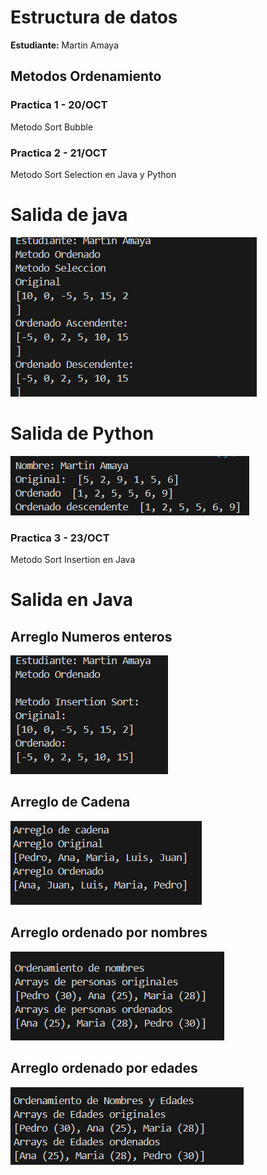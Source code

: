 # Estructura de datos

**Estudiante:** Martin Amaya


## Metodos Ordenamiento

### Practica 1 - 20/OCT
Metodo Sort Bubble

### Practica 2 - 21/OCT
Metodo Sort Selection en Java y Python

# Salida de java
![alt text](assets/SortSelectionJava.png)

# Salida de Python
![alt text](assets/SortSelectionPy.png)

### Practica 3 - 23/OCT
Metodo Sort Insertion en Java

# Salida en Java
## Arreglo Numeros enteros
![alt text](assets/SortInsertion1.png)

## Arreglo de Cadena
![alt text](assets/SortInsertion2.png)

## Arreglo ordenado por nombres
![alt text](assets/SortInsertion3.png)

## Arreglo ordenado por edades
![alt text](assets/SortInsertion4.png)

